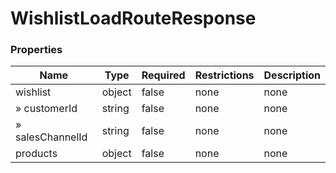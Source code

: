 
# WishlistLoadRouteResponse

### Properties

|Name|Type|Required|Restrictions|Description|
|---|---|---|---|---|
|wishlist|object|false|none|none|
|» customerId|string|false|none|none|
|» salesChannelId|string|false|none|none|
|products|object|false|none|none|
